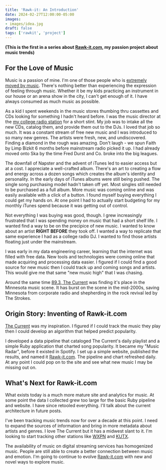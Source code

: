 ```yaml
---
title: 'Rawk-it: An Introduction'
date: 2024-02-27T12:00:00-05:00
images: 
- images/idea.jpg
draft: false
tags: ['rawkit', 'project']
---
```


__(This is the first in a series about [Rawk-it.com](https://www.rawk-it.com), my passion project about music trends)__

## For the Love of Music

Music is a passion of mine. I'm one of those people who is [extremely moved by music](https://greatergood.berkeley.edu/article/item/where_music_and_empathy_converge_in_the_brain#:~:text=A%20new%20study%20suggests%20that,music%20differently%20in%20their%20brains.&text=Music%20seems%20to%20be%20a,with%20a%20crowd%20of%20thousands). There's nothing better than experiencing the expression of feeling through music. Whether it be my kids practicing an instrument in our house or an arena show in the city, I can't get enough of it. I have always consumed as much music as possible. 

As a kid I spent weekends in the music stores thumbing thru cassettes and CDs looking for something I hadn't heard before. I was the music director at the [my college radio station](https://www.wrfw887.com/) for a short stint. My job was to intake all the new CDs, catalog them, and provide them out to the DJs. I loved that job so much. It was a constant stream of free new music and I was introduced to so many new genres. The artists were fresh, new, and undiscovered. Finding a diamond in the rough was amazing. Don't laugh - we spun Faith by Limp Bizkit 6 months before mainstream radio picked it up. I had already moved onto Ska by the time Fred Durst and Co. broke into the big leagues.

The downfall of Napster and the advent of iTunes led to easier access but at a cost. I appreciate a well-crafted album. There's an art to creating a flow and energy across a dozen songs which creates the album's identity and personality. In the early days of iTunes albums were still being pushed. The single song purchasing model hadn't taken off yet. Most singles still needed to be purchased as a full album. More music was coming online and was easily available with a click of a button. I found myself buying everything I could get my hands on. At one point I had to actually start budgeting for my monthly iTunes spend because it was getting out of control.

Not everything I was buying was good, though. I grew increasingly frustrated that I was spending money on music that had a short shelf life. I wanted find a way to be on the precipice of new music. I wanted to know about an artist __RIGHT BEFORE__ they took off. I wanted a way to replicate that same experience I had as a college radio DJ. I wanted to find those artists floating just under the mainstream. 

I was early in my data engineering career, learning that the internet was filled with free data. New tools and technologies were coming online that made acquiring and processing data easier. I figured if I could find a good source for new music then I could track up and coming songs and artists. This would give me that same "new music high" that I was chasing.

Around the same time [89.3, The Current](https://www.thecurrent.org/) was finding it's place in the Minnesota music scene. It has burst on the scene in the mid-2000s, saving Minnesota from corporate radio and shepherding in the rock revival led by The Strokes.

## Origin Story: Inventing of Rawk-it.com

[The Current](https://www.thecurrent.org/)  was my inspiration. I figured if I could track the music they play then I could develop an algorithm that helped predict popularity.

I developed a data pipeline that cataloged The Current's daily playlist and a simple Ruby application that charted song popularity. It became my "Music Radar", before it existed in Spotify. I set up a simple website, published the results, and named it [Rawk-it.com](https://www.rawk-it.com). The pipeline and chart refreshed daily. At any point I could pop on to the site and see what new music I may be missing out on.


## What's Next for Rawk-it.com

What exists today is a much more mature site and analytics for music. At some point the data I collected grew too large for the basic Ruby pipeline and website. I have since retooled everything. I'll talk about the current architecture in future posts.

I've been tracking music trends now for over a decade at this point. I need to expand the sources of information and bring in more metadata about artists and genres. I love The Current but it has a midwest slant to it. I'm looking to start tracking other stations like [WXPN](https://xpn.org/) and [KUTX](https://xpn.org/).

The availability of music on digital streaming services has homogenized music. People are still able to create a better connection between music and emotion. I'm going to continue to evolve [Rawk-it.com](https://www.rawk-it.com) with new and novel ways to explore music.
